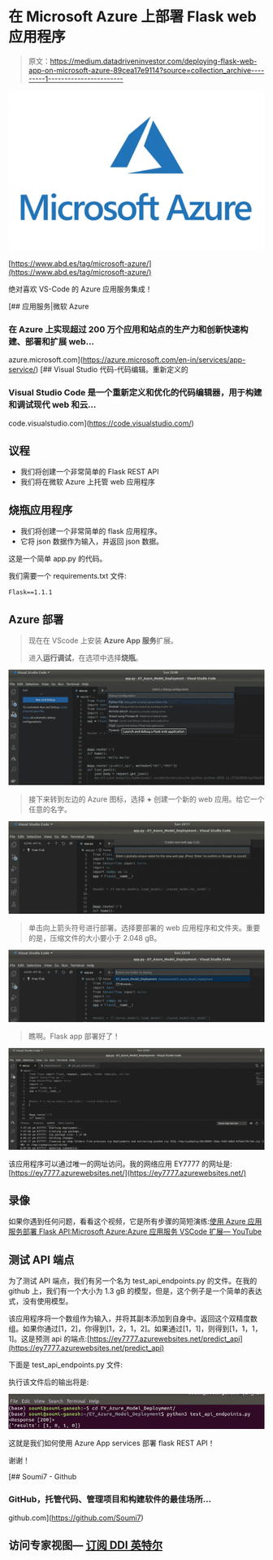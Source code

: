 # 在 Microsoft Azure 上部署 Flask web 应用程序

> 原文：<https://medium.datadriveninvestor.com/deploying-flask-web-app-on-microsoft-azure-89cea17e9114?source=collection_archive---------1----------------------->

![](img/01a0b5bb8e0d2cd435b8705770babf61.png)

[https://www.abd.es/tag/microsoft-azure/](https://www.abd.es/tag/microsoft-azure/)

绝对喜欢 VS-Code 的 Azure 应用服务集成！

[](https://azure.microsoft.com/en-in/services/app-service/) [## 应用服务|微软 Azure

### 在 Azure 上实现超过 200 万个应用和站点的生产力和创新快速构建、部署和扩展 web…

azure.microsoft.com](https://azure.microsoft.com/en-in/services/app-service/) [](https://code.visualstudio.com/) [## Visual Studio 代码-代码编辑。重新定义的

### Visual Studio Code 是一个重新定义和优化的代码编辑器，用于构建和调试现代 web 和云…

code.visualstudio.com](https://code.visualstudio.com/) 

## 议程

*   我们将创建一个非常简单的 Flask REST API
*   我们将在微软 Azure 上托管 web 应用程序

## 烧瓶应用程序

*   我们将创建一个非常简单的 flask 应用程序。
*   它将 json 数据作为输入，并返回 json 数据。

这是一个简单 app.py 的代码。

我们需要一个 requirements.txt 文件:

```
Flask==1.1.1
```

## Azure 部署

> 现在在 VScode 上安装 **Azure App 服务**扩展。
> 
> 进入**运行调试**，在选项中选择**烧瓶**。

![](img/8b38dbb8fc4083188ee5fd61a3cd6661.png)

> 接下来转到左边的 Azure 图标，选择 **+** 创建一个新的 web 应用。给它一个任意的名字。

![](img/ba721d1b390ab001e4436a79b70335c6.png)

> 单击向上箭头符号进行部署。选择要部署的 web 应用程序和文件夹。重要的是，压缩文件的大小要小于 2.048 gB。

![](img/a88e6d26f108fbd9e6c36f78b723c52b.png)

> 瞧啊。Flask app 部署好了！

![](img/67a781fba11dd38b11a254ded366ac12.png)

该应用程序可以通过唯一的网址访问。我的网络应用 EY7777 的网址是:[https://ey7777.azurewebsites.net/](https://ey7777.azurewebsites.net/)

## 录像

如果你遇到任何问题，看看这个视频，它是所有步骤的简短演练:[使用 Azure 应用服务部署 Flask API:Microsoft Azure:Azure 应用服务 VSCode 扩展— YouTube](https://www.youtube.com/watch?v=qqinLLccL2E)

## 测试 API 端点

为了测试 API 端点，我们有另一个名为 test_api_endpoints.py 的文件。在我的 github 上，我们有一个大小为 1.3 gB 的模型，但是，这个例子是一个简单的表达式，没有使用模型。

该应用程序将一个数组作为输入，并将其副本添加到自身中。返回这个双精度数组。如果你通过[1，2]，你得到[1，2，1，2]。如果通过[1，1]，则得到[1，1，1，1]。这是预测 api 的端点:[https://ey7777.azurewebsites.net/predict_api](https://ey7777.azurewebsites.net/predict_api)

下面是 test_api_endpoints.py 文件:

执行该文件后的输出将是:

![](img/0956b23ddee0dfca05aa81cc72893edb.png)

这就是我们如何使用 Azure App services 部署 flask REST API！

谢谢！

[](https://github.com/Soumi7) [## Soumi7 - Github

### GitHub，托管代码、管理项目和构建软件的最佳场所…

github.com](https://github.com/Soumi7) 

## 访问专家视图— [订阅 DDI 英特尔](https://datadriveninvestor.com/ddi-intel)